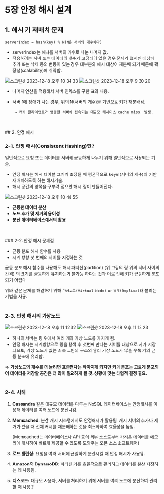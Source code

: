 # 5장 안정 해시 설계

## 1. 해시 키 재배치 문제

```
serverIndex = hash(key) % N(N은 서버의 개수이다)
```

- serverIndex는 해시를 서버의 개수로 나눈 나머지 값.
- 적용하려는 서버 또는 데이터의 갯수가 고정되어 있을 경우 문제가 없지만 대상에 추가 또는 삭제 등의 변동이 있는 경우 대부분의 해시 대상이 재분배 되기 때문에 확장성(scalability)에 취약함.
  
![스크린샷 2023-12-18 오후 10 34 33](https://github.com/organization-for-study/study-system-design-interview/assets/126097518/1236b723-b583-4dbd-9a04-67034f88e1d0) ![스크린샷 2023-12-18 오후 9 30 20](https://github.com/organization-for-study/study-system-design-interview/assets/126097518/e0cb5390-1350-48f9-8767-77e157466b5a)

- 나머지 연산을 적용해서 서버 인덱스를 구한 표의 내용.
- 서버 1에 장애가 나는 경우, 위의 N(서버의 개수)을 기반으로 키가 재분배됨.

       ⇒ 캐시 클라이언트가 엉뚱한 서버에 접속되는 대규모 캐시미스(cache miss) 발생.
<br />
<br />
## 2. 안정 해시

### 2-1. 안정 해시(Consistent Hashing)란?

일반적으로 요청 또는 데이터를 서버에 균등하게 나누기 위해 일반적으로 사용되는 기술.

- 안정 해시는 해시 테이블 크기가 조정될 때 평균적으로 key/n(서버의 개수)의 키만 재배치하도록 하는 해시기술.
- 해시 공간의 양쪽을 구부려 접으면 해시 링이 만들어진다.

![스크린샷 2023-12-18 오후 10 48 55](https://github.com/organization-for-study/study-system-design-interview/assets/126097518/23ee92f2-1d07-40e5-92a5-a3e803088bb8)

- **균등한 데이터 분산**
- **노드 추가 및 제거의 용이성**
- **분산 데이터베이스에서의 활용**
<br />
<br />
### 2-2. 안정 해시 문제점

- 균등 분포 해시 함수를 사용
- 시계 방향 첫 번째의 서버를 지정하는 것

균등 분포 해시 함수를 사용해도 해시 파티션(partition) (위 그림의 링 위의 서버 사이의 간격) 의 크기를 균등하게 유지하는게 불가능 하다는 것과 이로 인해 키가 균등하게 분포되기 어렵다

위와 같은 문제를 해결하기 위해 `가상노드(Virtual Node)` or `복제(Replica)`라 불리는 기법을 사용.
<br />
<br />
### 2-3. 안정 해시의 가상노드

![스크린샷 2023-12-18 오후 11 12 32](https://github.com/organization-for-study/study-system-design-interview/assets/126097518/f2c94546-b069-47d1-890c-a456b61ec535) ![스크린샷 2023-12-18 오후 11 13 23](https://github.com/organization-for-study/study-system-design-interview/assets/126097518/6d1b4484-dcc8-4e76-bee7-e2cd3c585bb9)

- 하나의 서버는 링 위에서 여러 개의 가상 노드를 가지게 됨.
- 안정 해시는 시계방향으로 링을 탐색 후 첫번째 만나는 서버를 대상으로 키가 저장되므로, 가상 노드가 없는 좌측 그림의 구조와 달리 가상 노드가 많을 수록 키의 균등 분포에 유리함.

⇒ **가상노드의 개수를 더 늘리면 표준편차는 작아지게 되지만 키의 분포는 고르게 분포되어 데이터를 저장할 공간은 더 많이 필요하게 될 것. 상황에 맞는 타협적 결정 필요.**
<br />
<br />
### 2-4. 사례

1. **Cassandra** 같은 대규모 데이터를 다루는 NoSQL 데이터베이스는 안정해시를 이용해 데이터를 여러 노드에 분산시킴. 
2. **Memcached**: 분산 캐시 시스템에서도 안정해시가 활용됨. 캐시 서버의 추가나 제거가 있을 때 전체 캐시를 재분배하는 것을 최소화하여 효율성을 높임. 
    
      (Memcached는 데이터베이스나 API 등의 외부 소스로부터 가져온 데이터를 메모리에 캐시하여 빠르게 제공할 수 있도록 도와주는 오픈 소스 소프트웨어)
    
3. **로드 밸런싱**: 요청을 여러 서버에 균일하게 분산시킬 때 안정 해시가 사용됨.
4.  **Amazon의 DynamoDB**: 파티션 키를 효율적으로 관리하고 데이터를 분산 저장하는 데 사용됨.
5. **디스코드:** 대규모 사용자, 서버를 처리하기 위해 서버를 여러 노드에 분산하여 관리할 때 사용.?
<br />
<br />
<br />
